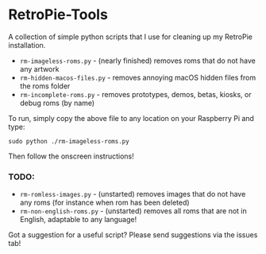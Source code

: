 # RetroPie-Tools

A collection of simple python scripts that I use for cleaning up my RetroPie installation.

* `rm-imageless-roms.py` - (nearly finished) removes roms that do not have any artwork
* `rm-hidden-macos-files.py` - removes annoying macOS hidden files from the roms folder
* `rm-incomplete-roms.py` - removes prototypes, demos, betas, kiosks, or debug roms (by name)

To run, simply copy the above file to any location on your Raspberry Pi and type:

```sudo python ./rm-imageless-roms.py```

Then follow the onscreen instructions!

### TODO: ###

* `rm-romless-images.py` - (unstarted) removes images that do not have any roms (for instance when rom has been deleted)
* `rm-non-english-roms.py` - (unstarted) removes all roms that are not in English, adaptable to any language!

Got a suggestion for a useful script? Please send suggestions via the issues tab!
